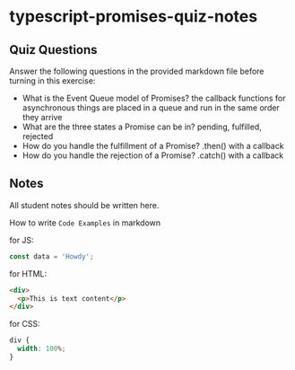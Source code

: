 # typescript-promises-quiz-notes

## Quiz Questions

Answer the following questions in the provided markdown file before turning in this exercise:

- What is the Event Queue model of Promises?
  the callback functions for asynchronous things are placed in a queue and run in the same order they arrive
- What are the three states a Promise can be in?
  pending, fulfilled, rejected
- How do you handle the fulfillment of a Promise?
  .then() with a callback
- How do you handle the rejection of a Promise?
  .catch() with a callback

## Notes

All student notes should be written here.

How to write `Code Examples` in markdown

for JS:

```javascript
const data = 'Howdy';
```

for HTML:

```html
<div>
  <p>This is text content</p>
</div>
```

for CSS:

```css
div {
  width: 100%;
}
```
